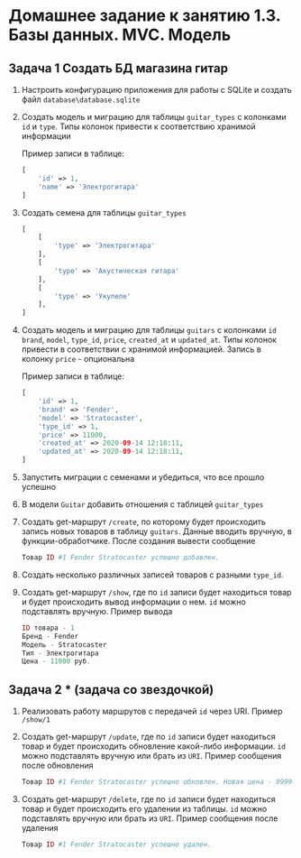 # Домашнее задание к занятию 1.3. Базы данных. MVC. Модель

## Задача 1 Создать БД магазина гитар

1. Настроить конфигурацию приложения для работы с SQLite и создать файл `database\database.sqlite`
2. Создать модель и миграцию для таблицы `guitar_types` с колонками `id` и `type`. Типы колонок привести к соответствию хранимой информации

    Пример записи в таблице:

    ```php
    [
    	'id' => 1,
    	'name' => 'Электрогитара'
    ]
    ```

3. Создать семена для таблицы `guitar_types` 

    ```php
    [
        [
            'type' => 'Электрогитара'
        ],
        [
            'type' => 'Акустическая гитара'
        ],
        [
            'type' => 'Укулеле'
        ],
    ]
    ```

4. Создать модель и миграцию для таблицы `guitars` с колонками `id` `brand`, `model`, `type_id`, `price`, `created_at` и `updated_at`. Типы колонок привести в соответствии с хранимой информацией. Запись в колонку `price` - опциональна 

    Пример записи в таблице:

    ```php
    [
    	'id' => 1,
    	'brand' => 'Fender',
    	'model' => 'Stratocaster',
    	'type_id' => 1,
    	'price' => 11000,
    	'created_at' => 2020-09-14 12:18:11,
    	'updated_at' => 2020-09-14 12:18:11,
    ]
    ```

5. Запустить миграции с семенами и убедиться, что все прошло успешно 
6. В модели `Guitar` добавить отношения с таблицей `guitar_types`
7. Создать get-маршрут `/create`, по которому будет происходить запись новых товаров в таблицу `guitars`. Данные вводить вручную, в функции-обработчике. После создания вывести сообщение

    ```php
    Товар ID #1 Fender Stratocaster успешно добавлен.
    ```

8. Создать несколько различных записей товаров с разными `type_id`. 
9. Создать get-маршрут `/show`, где по `id` записи будет находиться товар и будет происходить вывод информации о нем. `id` можно подставлять вручную. Пример вывода

    ```php
    ID товара - 1
    Бренд - Fender
    Модель - Stratocaster
    Тип - Электрогитара
    Цена - 11000 руб.
    ```

## Задача 2 * (задача со звездочкой)

1. Реализовать работу маршрутов с передачей `id` через URI. Пример `/show/1`
2. Создать get-маршрут `/update`, где по `id` записи будет находиться товар и будет происходить обновление какой-либо информации. `id` можно подставлять вручную или брать из `URI`. Пример сообщения после обновления

    ```php
    Товар ID #1 Fender Stratocaster успешно обновлен. Новая цена - 9999 руб.
    ```

3. Создать get-маршрут `/delete`, где по `id` записи будет находиться товар и будет происходить его удалении из таблицы. `id` можно подставлять вручную или брать из `URI`. Пример сообщения после удаления

    ```php
    Товар ID #1 Fender Stratocaster успешно удален.
    ```
